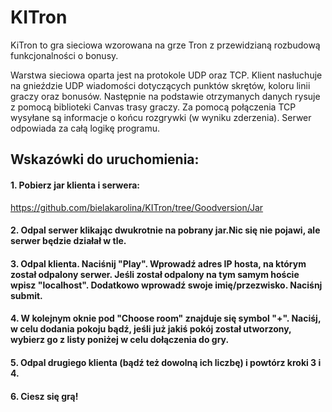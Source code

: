 # KITron
KiTron to gra sieciowa wzorowana na grze Tron z przewidzianą rozbudową funkcjonalności o bonusy.

Warstwa sieciowa oparta jest na protokole UDP oraz TCP. 
Klient nasłuchuje na gnieździe UDP wiadomości dotyczących punktów skrętów, koloru linii graczy oraz bonusów. 
Następnie na podstawie otrzymanych danych rysuje z pomocą biblioteki Canvas trasy graczy.
Za pomocą połączenia TCP wysyłane są informacje o końcu rozgrywki (w wyniku zderzenia).
Serwer odpowiada za całą logikę programu. 


## Wskazówki do uruchomienia: 


#### 1. Pobierz jar klienta i serwera:
https://github.com/bielakarolina/KITron/tree/Goodversion/Jar

#### 2. Odpal serwer klikając dwukrotnie na pobrany jar.Nic się nie pojawi, ale serwer będzie działał w tle.

#### 3. Odpal klienta. Naciśnij "Play". Wprowadź adres IP hosta, na którym został odpalony serwer. Jeśli został odpalony na tym samym hoście wpisz "localhost". Dodatkowo wprowadź swoje imię/przezwisko. Naciśnj submit.

#### 4. W kolejnym oknie pod "Choose room" znajduje się symbol "+". Naciśj, w celu dodania pokoju bądź, jeśli już jakiś pokój został utworzony, wybierz go z listy poniżej w celu dołączenia do gry.

#### 5. Odpal drugiego klienta (bądź też dowolną ich liczbę) i powtórz kroki 3 i 4.

#### 6. Ciesz się grą!
